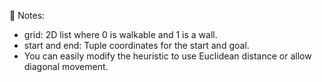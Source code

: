 🧠 Notes:

- grid: 2D list where 0 is walkable and 1 is a wall.
- start and end: Tuple coordinates for the start and goal.
- You can easily modify the heuristic to use Euclidean distance or allow diagonal movement.

